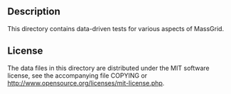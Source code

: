 Description
------------

This directory contains data-driven tests for various aspects of MassGrid.

License
--------

The data files in this directory are distributed under the MIT software
license, see the accompanying file COPYING or
http://www.opensource.org/licenses/mit-license.php.

